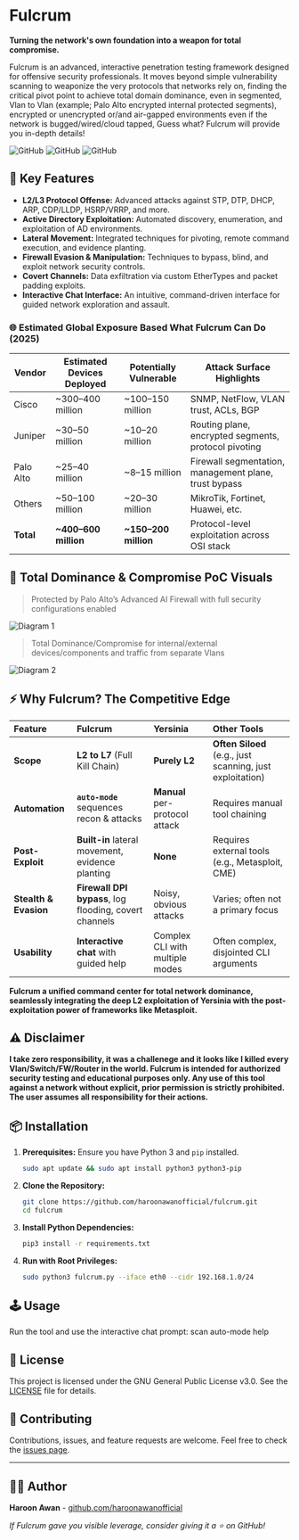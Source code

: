 # Fulcrum

**Turning the network's own foundation into a weapon for total compromise.**

Fulcrum is an advanced, interactive penetration testing framework designed for offensive security professionals. It moves beyond simple vulnerability scanning to weaponize the very protocols that networks rely on, finding the critical pivot point to achieve total domain dominance, even in segmented, Vlan to Vlan (example; Palo Alto encrypted internal protected segments), encrypted or unencrypted or/and air-gapped environments even if the network is bugged/wired/cloud tapped, Guess what? Fulcrum will provide you in-depth details!

![GitHub](https://img.shields.io/badge/Python-3.x-%23FFD43B?logo=python)
![GitHub](https://img.shields.io/badge/License-GPLv3-blue)
![GitHub](https://img.shields.io/badge/Platform-Linux%20%7C%20Windows-lightgrey)

## 🚀 Key Features

*   **L2/L3 Protocol Offense:** Advanced attacks against STP, DTP, DHCP, ARP, CDP/LLDP, HSRP/VRRP, and more.
*   **Active Directory Exploitation:** Automated discovery, enumeration, and exploitation of AD environments.
*   **Lateral Movement:** Integrated techniques for pivoting, remote command execution, and evidence planting.
*   **Firewall Evasion & Manipulation:** Techniques to bypass, blind, and exploit network security controls.
*   **Covert Channels:** Data exfiltration via custom EtherTypes and packet padding exploits.
*   **Interactive Chat Interface:** An intuitive, command-driven interface for guided network exploration and assault.

### 🌐 Estimated Global Exposure Based What Fulcrum Can Do (2025)

| Vendor         | Estimated Devices Deployed | Potentially Vulnerable | Attack Surface Highlights                        |
|----------------|-----------------------------|-------------------------|--------------------------------------------------|
| Cisco          | ~300–400 million            | ~100–150 million        | SNMP, NetFlow, VLAN trust, ACLs, BGP             |
| Juniper        | ~30–50 million              | ~10–20 million          | Routing plane, encrypted segments, protocol pivoting |
| Palo Alto      | ~25–40 million              | ~8–15 million           | Firewall segmentation, management plane, trust bypass |
| Others         | ~50–100 million             | ~20–30 million          | MikroTik, Fortinet, Huawei, etc.                 |
| **Total**      | **~400–600 million**        | **~150–200 million**    | Protocol-level exploitation across OSI stack     |


## 🚀 Total Dominance & Compromise PoC Visuals
> Protected by Palo Alto’s Advanced AI Firewall with full security configurations enabled


![Diagram 1](https://i.ibb.co/YTXZ4y59/picture2.png)

> Total Dominance/Compromise for internal/external devices/components and traffic from separate Vlans

![Diagram 2](https://i.ibb.co/nqSn3XcD/picture.png)

## ⚡ Why Fulcrum? The Competitive Edge

| Feature | Fulcrum | Yersinia | Other Tools |
|:---|:---|:---|:---|
| **Scope** | **L2 to L7** (Full Kill Chain) | **Purely L2** | **Often Siloed** (e.g., just scanning, just exploitation) |
| **Automation** | **`auto-mode`** sequences recon & attacks | **Manual** per-protocol attack | Requires manual tool chaining |
| **Post-Exploit** | **Built-in** lateral movement, evidence planting | **None** | Requires external tools (e.g., Metasploit, CME) |
| **Stealth & Evasion** | **Firewall DPI bypass**, log flooding, covert channels | Noisy, obvious attacks | Varies; often not a primary focus |
| **Usability** | **Interactive chat** with guided help | Complex CLI with multiple modes | Often complex, disjointed CLI arguments |

**Fulcrum a unified command center for total network dominance, seamlessly integrating the deep L2 exploitation of Yersinia with the post-exploitation power of frameworks like Metasploit.**

## ⚠️ Disclaimer

**I take zero responsibility, it was a challenege and it looks like I killed every Vlan/Switch/FW/Router in the world. Fulcrum is intended for authorized security testing and educational purposes only. Any use of this tool against a network without explicit, prior permission is strictly prohibited. The user assumes all responsibility for their actions.**

## 📦 Installation

1.  **Prerequisites:** Ensure you have Python 3 and `pip` installed.
    ```bash
    sudo apt update && sudo apt install python3 python3-pip
    ```

2.  **Clone the Repository:**
    ```bash
    git clone https://github.com/haroonawanofficial/fulcrum.git
    cd fulcrum
    ```

3.  **Install Python Dependencies:**
    ```bash
    pip3 install -r requirements.txt
    ```

4.  **Run with Root Privileges:**
    ```bash
    sudo python3 fulcrum.py --iface eth0 --cidr 192.168.1.0/24
    ```

## 🕹️ Usage
Run the tool and use the interactive chat prompt:
scan
auto-mode
help


## 📜 License

This project is licensed under the GNU General Public License v3.0. See the [LICENSE](https://www.gnu.org/licenses/gpl-3.0.txt) file for details.

## 🤝 Contributing

Contributions, issues, and feature requests are welcome. Feel free to check the [issues page](https://github.com/haroonawanofficial/fulcrum/issues).

---

## 👨‍💻 Author

**Haroon Awan** - [github.com/haroonawanofficial](https://github.com/haroonawanofficial)

*If Fulcrum gave you visible leverage, consider giving it a ⭐ on GitHub!*

